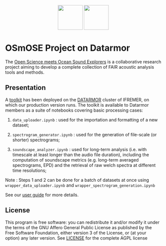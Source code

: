 <div align="center">

  <img src="assets/osmose_logo.png" height="80px">
  <img src="assets/ifremer_logo.jpg" height="80px">
</div>

# OSmOSE Project on Datarmor

The [Open Science meets Ocean Sound Explorers](https://github.com/Project-OSmOSE) is a collaborative research project aiming to develop a complete collection of FAIR acoustic analysis tools and methods. 

## Presentation

A [toolkit](https://github.com/Project-OSmOSE/OSEkit) has been deployed on the [DATARMOR](https://www.ifremer.fr/fr/infrastructures-de-recherche/le-supercalculateur-datarmor) cluster of IFREMER, on which our production version runs. The toolkit is available to Datarmor members as a suite of notebooks covering basic processing cases:

1. `data_uploader.ipynb` : used for the importation and formatting of a new dataset;

2. `spectrogram_generator.ipynb` : used for the generation of file-scale (or shorter) spectrograms;

3. `soundscape_analyzer.ipynb` : used for long-term analysis (i.e. with timescale at least longer than the audio file duration), including the computation of soundscape metrics (e.g. long-term averaged spectrograms, EPD) and the retrieval of raw welch spectra at different time resolutions;

Note : Steps 1 and 2 can be done for a batch of datasets at once using `wrapper_data_uploader.ipynb` and `wrapper_spectrogram_generation.ipynb`

See our [user guide](https://project-osmose.github.io/OSEkit/) for more details.

## License

This program is free software: you can redistribute it and/or modify it under the terms of the GNU Affero General Public License as published by the Free Software Foundation, either version 3 of the License, or (at your option) any later version. See [LICENSE](https://www.gnu.org/licenses/licenses.html) for the complete AGPL license






